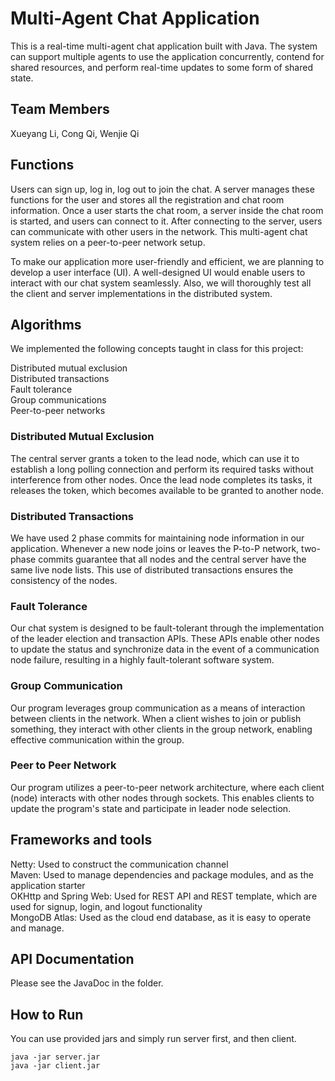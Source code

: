 # Multi-Agent Chat Application

This is a real-time multi-agent chat application built with Java. The system can support multiple agents to use the application concurrently, contend for shared resources, and perform real-time updates to some form of shared state.

## Team Members

Xueyang Li,
Cong Qi,
Wenjie Qi

## Functions

Users can sign up, log in, log out to join the chat. A server manages these functions for the user and stores all the registration and chat room information. Once a user starts the chat room, a server inside the chat room is started, and users can connect to it. After connecting to the server, users can communicate with other users in the network. This multi-agent chat system relies on a peer-to-peer network setup.

To make our application more user-friendly and efficient, we are planning to develop a user interface (UI). A well-designed UI would enable users to interact with our chat system seamlessly. Also, we will thoroughly test all the client and server implementations in the distributed system.

## Algorithms

We implemented the following concepts taught in class for this project:  

Distributed mutual exclusion  
Distributed transactions  
Fault tolerance  
Group communications  
Peer-to-peer networks  

### Distributed Mutual Exclusion
The central server grants a token to the lead node, which can use it to establish a long polling connection and perform its required tasks without interference from other nodes. Once the lead node completes its tasks, it releases the token, which becomes available to be granted to another node.

### Distributed Transactions
We have used 2 phase commits for maintaining node information in our application. Whenever a new node joins or leaves the P-to-P network, two-phase commits guarantee that all nodes and the central server have the same live node lists. This use of distributed transactions ensures the consistency of the nodes.

### Fault Tolerance
Our chat system is designed to be fault-tolerant through the implementation of the leader election and transaction APIs. These APIs enable other nodes to update the status and synchronize data in the event of a communication node failure, resulting in a highly fault-tolerant software system.

### Group Communication
Our program leverages group communication as a means of interaction between clients in the network. When a client wishes to join or publish something, they interact with other clients in the group network, enabling effective communication within the group.

### Peer to Peer Network
Our program utilizes a peer-to-peer network architecture, where each client (node) interacts with other nodes through sockets. This enables clients to update the program's state and participate in leader node selection.

## Frameworks and tools

Netty: Used to construct the communication channel  
Maven: Used to manage dependencies and package modules, and as the application starter  
OKHttp and Spring Web: Used for REST API and REST template, which are used for signup, login, and logout functionality  
MongoDB Atlas: Used as the cloud end database, as it is easy to operate and manage.  

## API Documentation

Please see the JavaDoc in the folder.

## How to Run

You can use provided jars and simply run server first, and then client.

```
java -jar server.jar
java -jar client.jar
```
